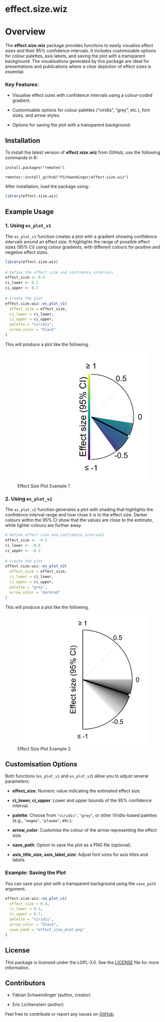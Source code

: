 
<!-- README.md is generated from README.Rmd. Please edit that file -->

# effect.size.wiz

# Overview

The **effect.size.wiz** package provides functions to easily visualise
effect sizes and their 95% confidence intervals. It includes
customisable options for colour palettes, axis labels, and saving the
plot with a transparent background. The visualisations generated by this
package are ideal for presentations and publications where a clear
depiction of effect sizes is essential.

### Key Features:

- Visualise effect sizes with confidence intervals using a colour-coded
  gradient.

- Customisable options for colour palettes (“viridis”, “grey”, etc.),
  font sizes, and arrow styles.

- Options for saving the plot with a transparent background.

## Installation

To install the latest version of **effect.size.wiz** from GitHub, use
the following commands in R:

`install.packages("remotes")`

`remotes::install_github("FSchwendinger/effect.size.wiz")`

After installation, load the package using:

``` r
library(effect.size.wiz)
```

## Example Usage

### 1. Using `es_plot_v1`

The `es_plot_v1` function creates a plot with a gradient showing
confidence intervals around an effect size. It highlights the range of
possible effect sizes (95% CI) using colour gradients, with different
colours for positive and negative effect sizes.

``` r
library(effect.size.wiz)

# Define the effect size and confidence intervals
effect_size <- 0.4
ci_lower <- 0.1
ci_upper <- 0.7

# Create the plot
effect.size.wiz::es_plot_v1(
  effect_size = effect_size,
  ci_lower = ci_lower,
  ci_upper = ci_upper,
  palette = "viridis",
  arrow_color = "black"
)
```

This will produce a plot like the following.

<figure>
<img src="man/figures/example_v1.png"
alt="Effect Size Plot Example 1" />
<figcaption aria-hidden="true">Effect Size Plot Example 1</figcaption>
</figure>

### 2. Using `es_plot_v2`

The `es_plot_v2` function generates a plot with shading that highlights
the confidence interval range and how close it is to the effect size.
Darker colours within the 95% CI show that the values are close to the
estimate, while lighter colours are further away.

``` r
# Define effect size and confidence intervals
effect_size <- -0.3
ci_lower <- -0.6
ci_upper <- -0.1

# Create the plot
effect.size.wiz::es_plot_v2(
  effect_size = effect_size,
  ci_lower = ci_lower,
  ci_upper = ci_upper,
  palette = "grey",
  arrow_color = "darkred"
)
```

This will produce a plot like the following.

<figure>
<img src="man/figures/example_v2.png"
alt="Effect Size Plot Example 2" />
<figcaption aria-hidden="true">Effect Size Plot Example 2</figcaption>
</figure>

## Customisation Options

Both functions (`es_plot_v1` and `es_plot_v2`) allow you to adjust
several parameters:

- **effect_size**: Numeric value indicating the estimated effect size.

- **ci_lower, ci_upper**: Lower and upper bounds of the 95% confidence
  interval.

- **palette**: Choose from `"viridis"`, `"grey"`, or other Viridis-based
  palettes (e.g., `"magma"`, `"plasma"`, etc.).

- **arrow_color**: Customise the colour of the arrow representing the
  effect size.

- **save_path**: Option to save the plot as a PNG file (optional).

- **axis_title_size, axis_label_size**: Adjust font sizes for axis
  titles and labels.

### Example: Saving the Plot

You can save your plot with a transparent background using the
`save_path` argument.

``` r
effect.size.wiz::es_plot_v1(
  effect_size = 0.4,
  ci_lower = 0.1,
  ci_upper = 0.7,
  palette = "viridis",
  arrow_color = "black",
  save_path = "effect_size_plot.png"
)
```

## License

This package is licensed under the LGPL-3.0. See the [LICENSE](LICENSE)
file for more information.

## Contributors

- Fabian Schwendinger (author, creator)

- Eric Lichtenstein (author)

Feel free to contribute or report any issues on
[GitHub](https://github.com/FSchwendinger/effect.size.wiz).
